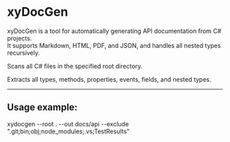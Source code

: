 ﻿# xyDocGen

xyDocGen is a tool for automatically generating API documentation from C# projects.  
It supports Markdown, HTML, PDF, and JSON, and handles all nested types recursively.

Scans all C# files in the specified root directory.

Extracts all types, methods, properties, events, fields, and nested types.

---

## Usage example:

xydocgen --root . --out docs/api --exclude ".git;bin;obj;node_modules;.vs;TestResults"




